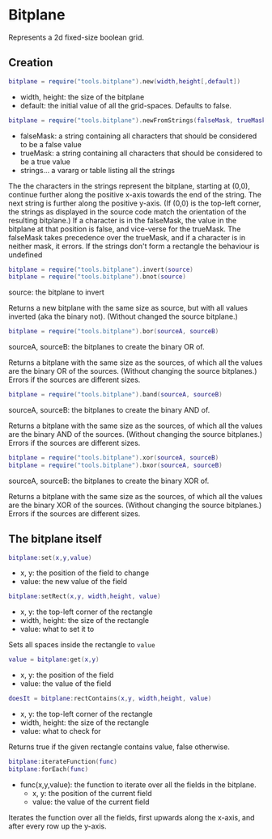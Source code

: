# Bitplane

Represents a 2d fixed-size boolean grid.

## Creation

```Lua
bitplane = require("tools.bitplane").new(width,height[,default])
```
- width, height: the size of the bitplane
- default: the initial value of all the grid-spaces. Defaults to false.


```Lua
bitplane = require("tools.bitplane").newFromStrings(falseMask, trueMask, strings...)
```
- falseMask: a string containing all characters that should be considered to be a false value
- trueMask: a string containing all characters that should be considered to be a true value
- strings... a vararg or table listing all the strings

The the characters in the strings represent the bitplane, starting at (0,0), continue further along the positive x-axis towards the end of the string.
The next string is further along the positive y-axis.
(If (0,0) is the top-left corner, the strings as displayed in the source code match the orientation of the resulting bitplane.)
If a character is in the falseMask, the value in the bitplane at that position is false, and vice-verse for the trueMask.
The falseMask takes precedence over the trueMask, and if a character is in neither mask, it errors.
If the strings don't form a rectangle the behaviour is undefined

```Lua
bitplane = require("tools.bitplane").invert(source)
bitplane = require("tools.bitplane").bnot(source)
```
source: the bitplane to invert

Returns a new bitplane with the same size as source, but with all values inverted (aka the binary not). (Without changed the source bitplane.)

```Lua
bitplane = require("tools.bitplane").bor(sourceA, sourceB)
```
sourceA, sourceB: the bitplanes to create the binary OR of.

Returns a bitplane with the same size as the sources, of which all the values are the binary OR of the sources. (Without changing the source bitplanes.)
Errors if the sources are different sizes.

```Lua
bitplane = require("tools.bitplane").band(sourceA, sourceB)
```
sourceA, sourceB: the bitplanes to create the binary AND of.

Returns a bitplane with the same size as the sources, of which all the values are the binary AND of the sources. (Without changing the source bitplanes.)
Errors if the sources are different sizes.

```Lua
bitplane = require("tools.bitplane").xor(sourceA, sourceB)
bitplane = require("tools.bitplane").bxor(sourceA, sourceB)
```
sourceA, sourceB: the bitplanes to create the binary XOR of.

Returns a bitplane with the same size as the sources, of which all the values are the binary XOR of the sources. (Without changing the source bitplanes.)
Errors if the sources are different sizes.

## The bitplane itself

```Lua
bitplane:set(x,y,value)
```
- x, y: the position of the field to change
- value: the new value of the field

```Lua
bitplane:setRect(x,y, width,height, value)
```
- x, y: the top-left corner of the rectangle
- width, height: the size of the rectangle
- value: what to set it to

Sets all spaces inside the rectangle to `value`

```Lua
value = bitplane:get(x,y)
```
- x, y: the position of the field
- value: the value of the field

```Lua
doesIt = bitplane:rectContains(x,y, width,height, value)
```
- x, y: the top-left corner of the rectangle
- width, height: the size of the rectangle
- value: what to check for

Returns true if the given rectangle contains value, false otherwise.

```Lua
bitplane:iterateFunction(func)
bitplane:forEach(func)
```
- func(x,y,value): the function to iterate over all the fields in the bitplane.
	- x, y: the position of the current field
	- value: the value of the current field
	
Iterates the function over all the fields, first upwards along the x-axis, and after every row up the y-axis.
